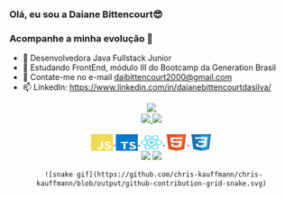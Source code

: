 ### Olá, eu sou a Daiane Bittencourt😎
### Acompanhe a minha evolução 🚀


- 🔭 Desenvolvedora Java Fullstack Junior
- 🌱 Estudando FrontEnd, módulo III do Bootcamp da Generation Brasil
- 💬 Contate-me no e-mail daibittencourt2000@gmail.com 
- 📫 LinkedIn: https://www.linkedin.com/in/daianebittencourtdasilva/
<div align=center>
<img src="https://readme-typing-svg.herokuapp.com/?font=Terminus&color=black&size=25&center=true&vCenter=true&width=1000&lines=Seja+bem-vindo!+:%29">
  <div>
 <div>
  <a href="https://github.com/daianebittencourt">
 <img height="180em" src="https://github-readme-stats.vercel.app/api?username=daianebittencourt&show_icons=true&theme=dark&include_all_commits=true&count_private=true"/>
  <img height="180em" src="https://github-readme-stats.vercel.app/api/top-langs/?username=daianebittencourt&layout=compact&langs_count=7&theme=dark"/>
</div>

<div style="display: inline_block"><br>
  <img align="center" alt="Rafa-Js" height="30" width="40" src="https://raw.githubusercontent.com/devicons/devicon/master/icons/javascript/javascript-plain.svg">
  <img align="center" alt="Rafa-Ts" height="30" width="40" src="https://raw.githubusercontent.com/devicons/devicon/master/icons/typescript/typescript-plain.svg">
  <img align="center" alt="Rafa-React" height="30" width="40" src="https://raw.githubusercontent.com/devicons/devicon/master/icons/react/react-original.svg">
  <img align="center" alt="Rafa-HTML" height="30" width="40" src="https://raw.githubusercontent.com/devicons/devicon/master/icons/html5/html5-original.svg">
  <img align="center" alt="Rafa-CSS" height="30" width="40" src="https://raw.githubusercontent.com/devicons/devicon/master/icons/css3/css3-original.svg">
</div>

  <div> 
  <a href="https://instagram.com/daaibittencourt" target="_blank"><img src="https://img.shields.io/badge/-Instagram-%23E4405F?style=for-the-badge&logo=instagram&logoColor=white" target="_blank"></a>
  <a href="https://www.linkedin.com/in/daianebittencourtdasilva" target="_blank"><img src="https://img.shields.io/badge/-LinkedIn-%230077B5?style=for-the-badge&logo=linkedin&logoColor=white" target="_blank"></a> 
</div>

     ![snake gif](https://github.com/chris-kauffmann/chris-kauffmann/blob/output/github-contribution-grid-snake.svg)
